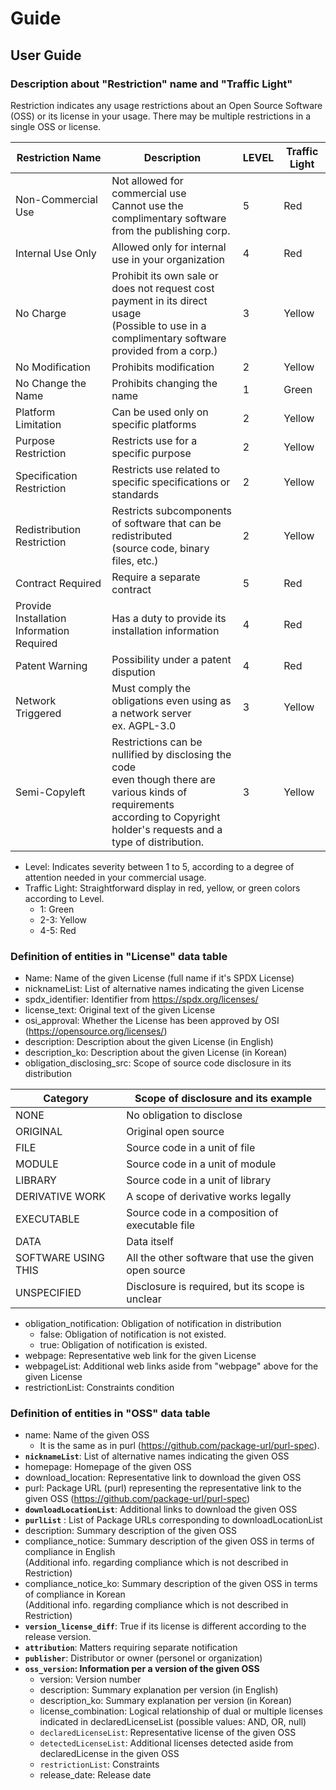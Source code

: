# Guide

## User Guide

### Description about "Restriction" name and "Traffic Light"
Restriction indicates any usage restrictions about an Open Source Software (OSS) or its license in your usage. There may be multiple restrictions in a single OSS or license.

| **Restriction Name** | **Description** | **LEVEL** | **Traffic Light** |
| --- | --- | --- | --- |
| Non-Commercial Use | Not allowed for commercial use<br> Cannot use the complimentary software from the publishing corp.| 5 | Red |
| Internal Use Only | Allowed only for internal use in your organization | 4 | Red |
| No Charge | Prohibit its own sale or does not request cost payment in its direct usage<br>(Possible to use in a complimentary software provided from a corp.) | 3 | Yellow |
| No Modification | Prohibits modification | 2 | Yellow |
| No Change the Name | Prohibits changing the name | 1 | Green |
| Platform Limitation | Can be used only on specific platforms | 2 | Yellow |
| Purpose Restriction | Restricts use for a specific purpose | 2 | Yellow |
| Specification Restriction | Restricts use related to specific specifications or standards | 2 | Yellow |
| Redistribution Restriction | Restricts subcomponents of software that can be redistributed<br> (source code, binary files, etc.) | 2 | Yellow |
| Contract Required | Require a separate contract | 5 | Red |
| Provide Installation Information Required | Has a duty to provide its installation information | 4 | Red |
| Patent Warning | Possibility under a patent dispution | 4 | Red |
| Network Triggered | Must comply the obligations even using as a network server<br> ex. AGPL-3.0 | 3 | Yellow |
| Semi-Copyleft | Restrictions can be nullified by disclosing the code<br>even though there are various kinds of requirements<br>according to Copyright holder's requests and a type of distribution. | 3 | Yellow |

- Level: Indicates severity between 1 to 5, according to a degree of attention needed in your commercial usage.
- Traffic Light: Straightforward display in red, yellow, or green colors according to Level.
  - 1: Green
  - 2-3: Yellow
  - 4-5: Red

### Definition of entities in "License" data table
- Name: Name of the given License (full name if it's SPDX License)
- nicknameList: List of alternative names indicating the given License
- spdx_identifier: Identifier from https://spdx.org/licenses/
- license_text: Original text of the given License
- osi_approval: Whether the License has been approved by OSI (https://opensource.org/licenses/)
- description: Description about the given License (in English)
- description_ko: Description about the given License (in Korean)
- obligation_disclosing_src: Scope of source code disclosure in its distribution

| **Category** | **Scope of disclosure and its example** |
| --- | --- |
| NONE | No obligation to disclose |
| ORIGINAL | Original open source |
| FILE | Source code in a unit of file |
| MODULE | Source code in a unit of module |
| LIBRARY | Source code in a unit of library |
| DERIVATIVE WORK | A scope of derivative works legally |
| EXECUTABLE | Source code in a composition of executable file |
| DATA | Data itself |
| SOFTWARE USING THIS | All the other software that use the given open source |
| UNSPECIFIED | Disclosure is required, but its scope is unclear |

- obligation_notification: Obligation of notification in distribution
  - false: Obligation of notification is not existed.
  - true: Obligation of notification is existed.
- webpage: Representative web link for the given License
- webpageList: Additional web links aside from "webpage" above for the given License
- restrictionList: Constraints condition

### Definition of entities in "OSS" data table
- name: Name of the given OSS
  - It is the same as in purl (https://github.com/package-url/purl-spec).
- **`nicknameList`**: List of alternative names indicating the given OSS
- homepage: Homepage of the given OSS
- download_location: Representative link to download the given OSS
- purl: Package URL (purl) representing the representative link to the given OSS (https://github.com/package-url/purl-spec)
- **`downloadLocationList`**: Additional links to download the given OSS
- **`purlList`** : List of Package URLs corresponding to downloadLocationList
- description: Summary description of the given OSS
- compliance_notice: Summary description of the given OSS in terms of compliance in English<br>(Additional info. regarding compliance which is not described in Restriction)
- compliance_notice_ko: Summary description of the given OSS in terms of compliance in Korean<br>(Additional info. regarding compliance which is not described in Restriction)
- **`version_license_diff`**: True if its license is different according to the release version.
- **`attribution`**: Matters requiring separate notification
- **`publisher`**: Distributor or owner (personel or organization)
- **`oss_version`: Information per a version of the given OSS**
  - version: Version number
  - description: Summary explanation per version (in English)
  - description_ko: Summary explanation per version (in Korean)
  - license_combination: Logical relationship of dual or multiple licenses indicated in declaredLicenseList (possible values: AND, OR, null)
  - `declaredLicenseList`: Representative license of the given OSS
  - `detectedLicenseList`: Additional licenses detected aside from declaredLicense in the given OSS
  - `restrictionList`: Constraints
  - release_date: Release date

